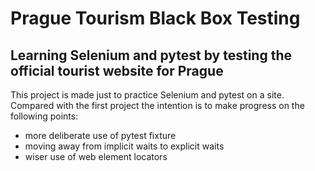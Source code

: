# Prague Tourism Black Box Testing

## Learning Selenium and pytest by testing the official tourist website for Prague

This project is made just to practice Selenium and pytest on a site. 
Compared with the first project the intention is to make progress on the following points: 
 
- more deliberate use of pytest fixture 
- moving away from implicit waits to explicit waits
- wiser use of web element locators